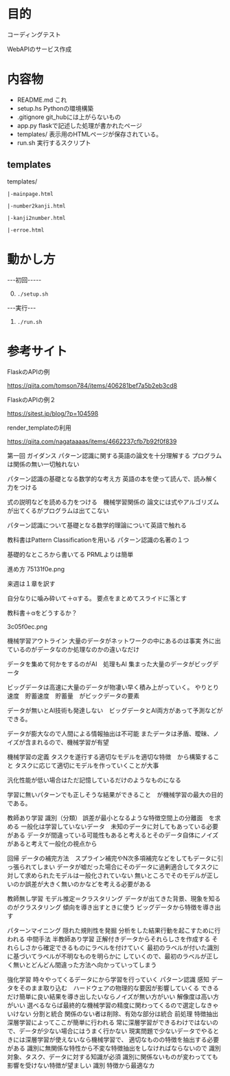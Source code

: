 # 目的
コーディングテスト

WebAPIのサービス作成

# 内容物
- README.md これ
- setup.hs Pythonの環境構築
- .gitignore git_hubには上がらないもの
- app.py flaskで記述した処理が書かれたページ
- templates/ 表示用のHTMLページが保存されている。
- run.sh 実行するスクリプト

## templates

templates/

    |-mainpage.html

    |-number2kanji.html

    |-kanji2number.html

    |-erroe.html

# 動かし方
---初回-----

0. `./setup.sh`

---実行---

1. `./run.sh`


# 参考サイト

FlaskのAPIの例

https://qiita.com/tomson784/items/406281bef7a5b2eb3cd8

FlaskのAPIの例２

https://sitest.jp/blog/?p=10459ß

render_templateの利用

https://qiita.com/nagataaaas/items/4662237cfb7b92f0f839


第一回
ガイダンス
パターン認識に関する英語の論文を十分理解する
プログラムは関係の無い一切触れない

パターン認識の基礎となる数学的な考え方
英語の本を使って読んで、読み解く力をつける

式の説明などを読める力をつける　機械学習関係の
論文には式やアルゴリズムが出てくるがプログラムは出てこない

パターン認識について基礎となる数学的理論について英語で触れる

教科書はPattern Classificationを用いる
パターン認識の名著の１つ

基礎的なところから書いてる
PRMLよりは簡単

進め方
75131f0e.png

来週は１章を訳す

自分なりに噛み砕いて＋αする。
要点をまとめてスライドに落とす

教科書＋αをどうするか？

3c05f0ec.png

機械学習アウトライン
大量のデータがネットワークの中にあるのは事実
外に出ているのがデータなのか処理なのかの違いなだけ

データを集めて何かをするのがAI　処理もAI
集まった大量のデータがビッグデータ

ビッグデータは高速に大量のデータが物凄い早く積み上がっていく。
やりとり速度　貯蓄速度　貯蓄量　がビックデータの要素

データが無いとAI技術も発達しない　ビッグデータとAI両方があって予測などができる。

データが膨大なので人間による情報抽出は不可能
またデータは矛盾、曖昧、ノイズが含まれるので、機械学習が有望

機械学習の定義
タスクを遂行する適切なモデルを適切な特徴　から構築すること
タスクに応じて適切にモデルを作っていくことが大事

汎化性能が低い場合はただ記憶しているだけのようなものになる

学習に無いパターンでも正しそうな結果ができること　が機械学習の最大の目的である。

教師あり学習
識別（分類）
誤差が最小となるような特徴空間上の分離面　を求める
一般化は学習していないデータ　未知のデータに対してもあっている必要がある
データが間違っている可能性もあると考えるとそのデータ自体にノイズがあると考えて一般化の視点から

回帰
データの補完方法　スプライン補完やN次多項補完などをしてもデータに引っ張られてしまい
データが嘘だった場合にそのデータに過剰適合してタスクに対して求められたモデルは一般化されていない
無いところでそのモデルが正しいのか誤差が大きく無いのかなどを考える必要がある

教師無し学習
モデル推定＝クラスタリング
データが出てきた背景、現象を知るのがクラスタリング
傾向を導き出すときに使う
ビッグデータから特徴を導き出す

パターンマイニング
隠れた規則性を発掘
分析をした結果行動を起こすために行われる
中間手法
半教師あり学習
正解付きデータからそれらしさを作成する
それらしさから確定できるものにラベルを付けていく
最初のラベルが付いた識別に基づいてラベルが不明なものを明らかに
していくので、最初のラベルが正しく無いとどんどん間違った方法へ向かっていってしまう

強化学習
時々やってくるデータにから学習を行っていく
パターン認識
感知
データをそのまま取り込む　ハードウェアの物理的な要因が影響していくる
できるだけ簡単に良い結果を導き出したいならノイズが無い方がいい
解像度は高い方がいい
選べるならば最終的な機械学習の精度に関わってくるので選定しなきゃいけない
分割と統合
関係のない者は削除、有効な部分は統合
前処理
特徴抽出
深層学習によってここが簡単に行われる
常に深層学習ができるわけではないので、データが少ない場合にはうまく行かない
現実問題で少ないデータでやるときには深層学習が使えないなら機械学習で、
適切なものの特徴を抽出する必要がある
識別に無関係な特性から不変な特徴抽出をしなければならないので
識別対象、タスク、データに対する知識が必須
識別に関係ないものが変わってても影響を受けない特徴が望ましい
識別
特徴から最適なカ